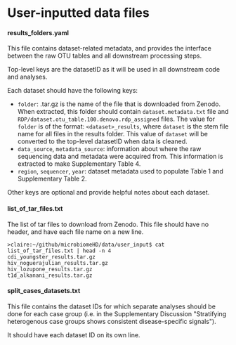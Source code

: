 # User-inputted data files

#### results_folders.yaml

This file contains dataset-related metadata, and provides the interface between the raw
OTU tables and all downstream processing steps.

Top-level keys are the datasetID as it will be used in all downstream code and analyses.

Each dataset should have the following keys:

* `folder`: <folder>.tar.gz is the name of the file that is downloaded from Zenodo.
When extracted, this folder should contain `dataset.metadata.txt` file and
`RDP/dataset.otu_table.100.denovo.rdp_assigned` files. The value for `folder` is of the
format: `<dataset>_results`, where `dataset` is the stem file name for all files in the
results folder. This value of `dataset` will be converted to the top-level datasetID when
data is cleaned.
* `data_source`, `metadata_source`: information about where the raw sequencing data and
metadata were acquired from. This information is extracted to make Supplementary Table 4.
* `region`, `sequencer`, `year`: dataset metadata used to populate Table 1 and Supplementary
Table 2.

Other keys are optional and provide helpful notes about each dataset.

#### list_of_tar_files.txt

The list of tar files to download from Zenodo. This file should have no header, and have each
file name on a new line.

```
>claire:~/github/microbiomeHD/data/user_input$ cat list_of_tar_files.txt | head -n 4
cdi_youngster_results.tar.gz
hiv_noguerajulian_results.tar.gz
hiv_lozupone_results.tar.gz
t1d_alkanani_results.tar.gz
```

#### split_cases_datasets.txt

This file contains the dataset IDs for which separate analyses should be done
for each case group (i.e. in the Supplementary Discussion "Stratifying
 heterogenous case groups shows consistent disease-specific signals").

 It should have each dataset ID on its own line.
